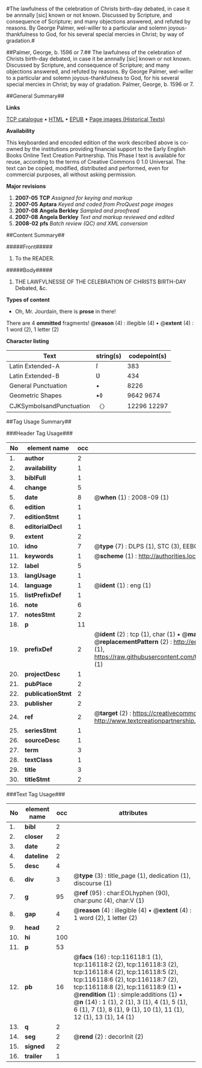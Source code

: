 #The lawfulness of the celebration of Christs birth-day debated, in case it be annnally [sic] known or not known. Discussed by Scripture, and consequence of Scripture; and many objections answered, and refuted by reasons. By George Palmer, wel-willer to a particular and solemn joyous-thankfulness to God, for his several special mercies in Christ; by way of gradation.#

##Palmer, George, b. 1596 or 7.##
The lawfulness of the celebration of Christs birth-day debated, in case it be annnally [sic] known or not known. Discussed by Scripture, and consequence of Scripture; and many objections answered, and refuted by reasons. By George Palmer, wel-willer to a particular and solemn joyous-thankfulness to God, for his several special mercies in Christ; by way of gradation.
Palmer, George, b. 1596 or 7.

##General Summary##

**Links**

[TCP catalogue](http://www.ota.ox.ac.uk/tcp/)  • 
[HTML](http://tei.it.ox.ac.uk/tcp/Texts-HTML/free/A90/A90715.html)  • 
[EPUB](http://tei.it.ox.ac.uk/tcp/Texts-EPUB/free/A90/A90715.epub) • 
[Page images (Historical Texts)](https://data.historicaltexts.jisc.ac.uk/view?pubId=eebo-99863902e&pageId=eebo-99863902e-116118-1)

**Availability**

This keyboarded and encoded edition of the
	       work described above is co-owned by the institutions
	       providing financial support to the Early English Books
	       Online Text Creation Partnership. This Phase I text is
	       available for reuse, according to the terms of Creative
	       Commons 0 1.0 Universal. The text can be copied,
	       modified, distributed and performed, even for
	       commercial purposes, all without asking permission.

**Major revisions**

1. __2007-05__ __TCP__ *Assigned for keying and markup*
1. __2007-05__ __Aptara__ *Keyed and coded from ProQuest page images*
1. __2007-08__ __Angela Berkley__ *Sampled and proofread*
1. __2007-08__ __Angela Berkley__ *Text and markup reviewed and edited*
1. __2008-02__ __pfs__ *Batch review (QC) and XML conversion*

##Content Summary##

#####Front#####

1. To the READER.

#####Body#####

1. THE
LAWFVLNESSE
OF THE
CELEBRATION
OF
CHRISTS
BIRTH-DAY
Debated, &c.

**Types of content**

  * Oh, Mr. Jourdain, there is **prose** in there!

There are 4 **ommitted** fragments! 
 @__reason__ (4) : illegible (4)  •  @__extent__ (4) : 1 word (2), 1 letter (2)

**Character listing**


|Text|string(s)|codepoint(s)|
|---|---|---|
|Latin Extended-A|ſ|383|
|Latin Extended-B|Ʋ|434|
|General Punctuation|•|8226|
|Geometric Shapes|▪◊|9642 9674|
|CJKSymbolsandPunctuation|〈〉|12296 12297|

##Tag Usage Summary##

###Header Tag Usage###

|No|element name|occ|attributes|
|---|---|---|---|
|1.|__author__|2||
|2.|__availability__|1||
|3.|__biblFull__|1||
|4.|__change__|5||
|5.|__date__|8| @__when__ (1) : 2008-09 (1)|
|6.|__edition__|1||
|7.|__editionStmt__|1||
|8.|__editorialDecl__|1||
|9.|__extent__|2||
|10.|__idno__|7| @__type__ (7) : DLPS (1), STC (3), EEBO-CITATION (1), PROQUEST (1), VID (1)|
|11.|__keywords__|1| @__scheme__ (1) : http://authorities.loc.gov/ (1)|
|12.|__label__|5||
|13.|__langUsage__|1||
|14.|__language__|1| @__ident__ (1) : eng (1)|
|15.|__listPrefixDef__|1||
|16.|__note__|6||
|17.|__notesStmt__|2||
|18.|__p__|11||
|19.|__prefixDef__|2| @__ident__ (2) : tcp (1), char (1)  •  @__matchPattern__ (2) : ([0-9\-]+):([0-9IVX]+) (1), (.+) (1)  •  @__replacementPattern__ (2) : http://eebo.chadwyck.com/downloadtiff?vid=$1&page=$2 (1), https://raw.githubusercontent.com/textcreationpartnership/Texts/master/tcpchars.xml#$1 (1)|
|20.|__projectDesc__|1||
|21.|__pubPlace__|2||
|22.|__publicationStmt__|2||
|23.|__publisher__|2||
|24.|__ref__|2| @__target__ (2) : https://creativecommons.org/publicdomain/zero/1.0/ (1), http://www.textcreationpartnership.org/docs/. (1)|
|25.|__seriesStmt__|1||
|26.|__sourceDesc__|1||
|27.|__term__|3||
|28.|__textClass__|1||
|29.|__title__|3||
|30.|__titleStmt__|2||


###Text Tag Usage###

|No|element name|occ|attributes|
|---|---|---|---|
|1.|__bibl__|2||
|2.|__closer__|2||
|3.|__date__|2||
|4.|__dateline__|2||
|5.|__desc__|4||
|6.|__div__|3| @__type__ (3) : title_page (1), dedication (1), discourse (1)|
|7.|__g__|95| @__ref__ (95) : char:EOLhyphen (90), char:punc (4), char:V (1)|
|8.|__gap__|4| @__reason__ (4) : illegible (4)  •  @__extent__ (4) : 1 word (2), 1 letter (2)|
|9.|__head__|2||
|10.|__hi__|100||
|11.|__p__|53||
|12.|__pb__|16| @__facs__ (16) : tcp:116118:1 (1), tcp:116118:2 (2), tcp:116118:3 (2), tcp:116118:4 (2), tcp:116118:5 (2), tcp:116118:6 (2), tcp:116118:7 (2), tcp:116118:8 (2), tcp:116118:9 (1)  •  @__rendition__ (1) : simple:additions (1)  •  @__n__ (14) : 1 (1), 2 (1), 3 (1), 4 (1), 5 (1), 6 (1), 7 (1), 8 (1), 9 (1), 10 (1), 11 (1), 12 (1), 13 (1), 14 (1)|
|13.|__q__|2||
|14.|__seg__|2| @__rend__ (2) : decorInit (2)|
|15.|__signed__|2||
|16.|__trailer__|1||
